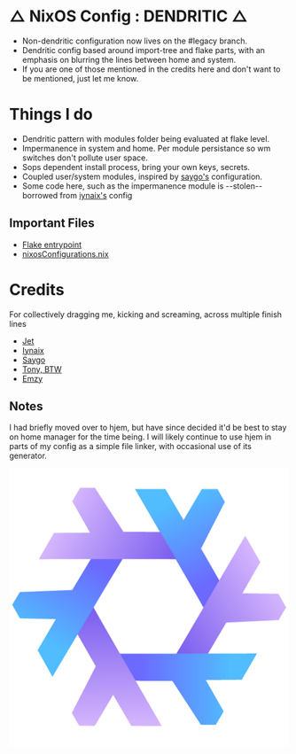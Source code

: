 # △ NixOS Config : DENDRITIC △
- Non-dendritic configuration now lives on the #legacy branch.
- Dendritic config based around import-tree and flake parts, with an emphasis on blurring the lines between home and system.
- If you are one of those mentioned in the credits here and don't want to be mentioned, just let me know.

# Things I do
- Dendritic pattern with modules folder being evaluated at flake level.
- Impermanence in system and home. Per module persistance so wm switches don't pollute user space.
- Sops dependent install process, bring your own keys, secrets.
- Coupled user/system modules, inspired by [saygo's](https://github.com/saygo-png/nixos) configuration.
- Some code here, such as the impermanence module is --stolen-- borrowed from [iynaix's](https://github.com/iynaix/dotfiles) config

## Important Files
- [Flake entrypoint](flake.nix)
- [nixosConfigurations.nix](modules/nixosConfigurations.nix)

# Credits
 For collectively dragging me, kicking and screaming, across multiple finish lines
- [Jet](https://github.com/Michael-C-Buckley/home-config)
- [Iynaix](https://github.com/iynaix/dotfiles)
- [Saygo](https://github.com/saygo-png/nixos)
- [Tony, BTW](https://www.tonybtw.com/)
- [Emzy](https://github.com/emzywastaken/dotfiles)

## Notes
I had briefly moved over to hjem, but have since decided it'd be best to stay on home manager for the time being. I will likely continue to use hjem in parts of my config as a simple file linker, with occasional use of its generator.
  
[<img src="media/icons/purple-logo.png"/>](Logo)
